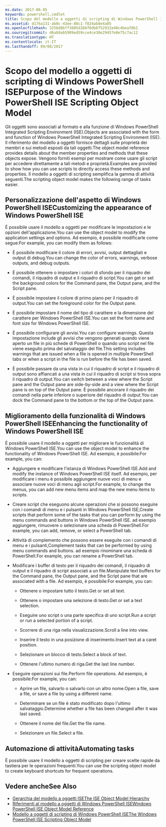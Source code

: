 ```yaml
---
ms.date: 2017-06-05
keywords: powershell,cmdlet
title: Scopo del modello a oggetti di scripting di Windows PowerShell ISE
ms.assetid: d176a131-ab0c-43ee-80c1-f824ab8e4a05
ms.openlocfilehash: 3256d8bff3885d266f0db6f52932e40c4beaf8b1
ms.sourcegitcommit: d6ab9ab5909ed59cce4ce30e29457e0e75c7ac12
ms.translationtype: HT
ms.contentlocale: it-IT
ms.lasthandoff: 09/08/2017
---
```

# <a name="purpose-of-the-windows-powershell-ise-scripting-object-model"></a><span data-ttu-id="b163f-103">Scopo del modello a oggetti di scripting di Windows PowerShell ISE</span><span class="sxs-lookup"><span data-stu-id="b163f-103">Purpose of the Windows PowerShell ISE Scripting Object Model</span></span>
  <span data-ttu-id="b163f-104">Gli oggetti sono associati al formato e alla funzione di Windows PowerShell Integrated Scripting Environment (ISE).</span><span class="sxs-lookup"><span data-stu-id="b163f-104">Objects are associated with the form and function of Windows PowerShell Integrated Scripting Environment (ISE).</span></span> <span data-ttu-id="b163f-105">Il riferimento del modello a oggetti fornisce dettagli sulle proprietà dei membri e sui metodi esposti da tali oggetti.</span><span class="sxs-lookup"><span data-stu-id="b163f-105">The object model reference provides details about the member properties and methods that these objects expose.</span></span> <span data-ttu-id="b163f-106">Vengono forniti esempi per mostrare come usare gli script per accedere direttamente a tali metodi e proprietà.</span><span class="sxs-lookup"><span data-stu-id="b163f-106">Examples are provided to show how you can use scripts to directly access these methods and properties.</span></span> <span data-ttu-id="b163f-107">Il modello a oggetti di scripting semplifica la gamma di attività seguenti.</span><span class="sxs-lookup"><span data-stu-id="b163f-107">The scripting object model makes the following range of tasks easier.</span></span>

## <a name="customizing-the-appearance-of-windows-powershell-ise"></a><span data-ttu-id="b163f-108">Personalizzazione dell'aspetto di Windows PowerShell ISE</span><span class="sxs-lookup"><span data-stu-id="b163f-108">Customizing the appearance of Windows PowerShell ISE</span></span>
 <span data-ttu-id="b163f-109">È possibile usare il modello a oggetti per modificare le impostazioni e le opzioni dell'applicazione.</span><span class="sxs-lookup"><span data-stu-id="b163f-109">You can use the object model to modify the application settings and options.</span></span> <span data-ttu-id="b163f-110">Ad esempio, è possibile modificarle come segue:</span><span class="sxs-lookup"><span data-stu-id="b163f-110">For example, you can modify them as follows:</span></span>

- <span data-ttu-id="b163f-111">È possibile modificare il colore di errori, avvisi, output dettagliati e output di debug.</span><span class="sxs-lookup"><span data-stu-id="b163f-111">You can change the color of errors, warnings, verbose outputs, and debug outputs.</span></span>

- <span data-ttu-id="b163f-112">È possibile ottenere o impostare i colori di sfondo per il riquadro dei comandi, il riquadro di output e il riquadro di script.</span><span class="sxs-lookup"><span data-stu-id="b163f-112">You can get or set the background colors for the Command pane, the Output pane, and the Script pane.</span></span>

- <span data-ttu-id="b163f-113">È possibile impostare il colore di primo piano per il riquadro di output.</span><span class="sxs-lookup"><span data-stu-id="b163f-113">You can set the foreground color for the Output pane.</span></span>

- <span data-ttu-id="b163f-114">È possibile impostare il nome del tipo di carattere e la dimensione del carattere per Windows PowerShell ISE.</span><span class="sxs-lookup"><span data-stu-id="b163f-114">You can set the font name and font size for Windows PowerShell ISE.</span></span>

- <span data-ttu-id="b163f-115">È possibile configurare gli avvisi.</span><span class="sxs-lookup"><span data-stu-id="b163f-115">You can configure warnings.</span></span> <span data-ttu-id="b163f-116">Questa impostazione include gli avvisi che vengono generati quando viene aperto un file in più schede di PowerShell o quando uno script nel file viene eseguito prima del salvataggio del file.</span><span class="sxs-lookup"><span data-stu-id="b163f-116">This setting includes warnings that are issued when a file is opened in multiple PowerShell tabs or when a script in the file is run before the file has been saved.</span></span>

- <span data-ttu-id="b163f-117">È possibile passare da una vista in cui il riquadro di script e il riquadro di output sono affiancati a una vista in cui il riquadro di script si trova sopra il riquadro di output.</span><span class="sxs-lookup"><span data-stu-id="b163f-117">You can switch between a view where the Script pane and the Output pane are side-by-side and a view where the Script pane is on top of the Output pane.</span></span> <span data-ttu-id="b163f-118">È possibile ancorare il riquadro dei comandi nella parte inferiore o superiore del riquadro di output.</span><span class="sxs-lookup"><span data-stu-id="b163f-118">You can dock the Command pane to the bottom or the top of the Output pane.</span></span>

## <a name="enhancing-the-functionality-of-windows-powershell-ise"></a><span data-ttu-id="b163f-119">Miglioramento della funzionalità di Windows PowerShell ISE</span><span class="sxs-lookup"><span data-stu-id="b163f-119">Enhancing the functionality of Windows PowerShell ISE</span></span>
 <span data-ttu-id="b163f-120">È possibile usare il modello a oggetti per migliorare le funzionalità di Windows PowerShell ISE.</span><span class="sxs-lookup"><span data-stu-id="b163f-120">You can use the object model to enhance the functionality of Windows PowerShell ISE.</span></span> <span data-ttu-id="b163f-121">Ad esempio, è possibile:</span><span class="sxs-lookup"><span data-stu-id="b163f-121">For example, you can:</span></span>

- <span data-ttu-id="b163f-122">Aggiungere e modificare l'istanza di Windows PowerShell ISE.</span><span class="sxs-lookup"><span data-stu-id="b163f-122">Add and modify the instance of Windows PowerShell ISE itself.</span></span> <span data-ttu-id="b163f-123">Ad esempio, per modificare i menu è possibile aggiungere nuove voci di menu e associare nuove voci di menu agli script.</span><span class="sxs-lookup"><span data-stu-id="b163f-123">For example, to change the menus, you can add new menu items and map the new menu items to scripts.</span></span>

- <span data-ttu-id="b163f-124">Creare script che eseguono alcune operazioni che si possono eseguire con i comandi di menu e i pulsanti in Windows PowerShell ISE,</span><span class="sxs-lookup"><span data-stu-id="b163f-124">Create scripts that perform some of the tasks that you can perform by using the menu commands and buttons in Windows PowerShell ISE.</span></span> <span data-ttu-id="b163f-125">ad esempio aggiungere, rimuovere o selezionare una scheda di PowerShell.</span><span class="sxs-lookup"><span data-stu-id="b163f-125">For example, you can add, remove, or select a PowerShell tab.</span></span>

- <span data-ttu-id="b163f-126">Attività di complemento che possono essere eseguite con i comandi di menu e i pulsanti,</span><span class="sxs-lookup"><span data-stu-id="b163f-126">Complement tasks that can be performed by using menu commands and buttons.</span></span> <span data-ttu-id="b163f-127">ad esempio rinominare una scheda di PowerShell.</span><span class="sxs-lookup"><span data-stu-id="b163f-127">For example, you can rename a PowerShell tab.</span></span>

- <span data-ttu-id="b163f-128">Modificare i buffer di testo per il riquadro dei comandi, il riquadro di output e il riquadro di script associati a un file.</span><span class="sxs-lookup"><span data-stu-id="b163f-128">Manipulate text buffers for the Command pane, the Output pane, and the Script pane that are associated with a file.</span></span> <span data-ttu-id="b163f-129">Ad esempio, è possibile:</span><span class="sxs-lookup"><span data-stu-id="b163f-129">For example, you can:</span></span>

    -   <span data-ttu-id="b163f-130">Ottenere o impostare tutto il testo.</span><span class="sxs-lookup"><span data-stu-id="b163f-130">Get or set all text.</span></span>

    -   <span data-ttu-id="b163f-131">Ottenere o impostare una selezione di testo.</span><span class="sxs-lookup"><span data-stu-id="b163f-131">Get or set a text selection.</span></span>

    -   <span data-ttu-id="b163f-132">Eseguire uno script o una parte specifica di uno script.</span><span class="sxs-lookup"><span data-stu-id="b163f-132">Run a script or run a selected portion of a script.</span></span>

    -   <span data-ttu-id="b163f-133">Scorrere di una riga nella visualizzazione.</span><span class="sxs-lookup"><span data-stu-id="b163f-133">Scroll a line into view.</span></span>

    -   <span data-ttu-id="b163f-134">Inserire il testo in una posizione di inserimento.</span><span class="sxs-lookup"><span data-stu-id="b163f-134">Insert text at a caret position.</span></span>

    -   <span data-ttu-id="b163f-135">Selezionare un blocco di testo.</span><span class="sxs-lookup"><span data-stu-id="b163f-135">Select a block of text.</span></span>

    -   <span data-ttu-id="b163f-136">Ottenere l'ultimo numero di riga.</span><span class="sxs-lookup"><span data-stu-id="b163f-136">Get the last line number.</span></span>

- <span data-ttu-id="b163f-137">Eseguire operazioni sui file.</span><span class="sxs-lookup"><span data-stu-id="b163f-137">Perform file operations.</span></span> <span data-ttu-id="b163f-138">Ad esempio, è possibile:</span><span class="sxs-lookup"><span data-stu-id="b163f-138">For example, you can:</span></span>

    -   <span data-ttu-id="b163f-139">Aprire un file, salvarlo o salvarlo con un altro nome.</span><span class="sxs-lookup"><span data-stu-id="b163f-139">Open a file, save a file, or save a file by using a different name.</span></span>

    -   <span data-ttu-id="b163f-140">Determinare se un file è stato modificato dopo l'ultimo salvataggio.</span><span class="sxs-lookup"><span data-stu-id="b163f-140">Determine whether a file has been changed after it was last saved.</span></span>

    -   <span data-ttu-id="b163f-141">Ottenere il nome del file.</span><span class="sxs-lookup"><span data-stu-id="b163f-141">Get the file name.</span></span>

    -   <span data-ttu-id="b163f-142">Selezionare un file.</span><span class="sxs-lookup"><span data-stu-id="b163f-142">Select a file.</span></span>

## <a name="automating-tasks"></a><span data-ttu-id="b163f-143">Automazione di attività</span><span class="sxs-lookup"><span data-stu-id="b163f-143">Automating tasks</span></span>
 <span data-ttu-id="b163f-144">È possibile usare il modello a oggetti di scripting per creare scelte rapide da tastiera per le operazioni frequenti.</span><span class="sxs-lookup"><span data-stu-id="b163f-144">You can use the scripting object model to create keyboard shortcuts for frequent operations.</span></span>

## <a name="see-also"></a><span data-ttu-id="b163f-145">Vedere anche</span><span class="sxs-lookup"><span data-stu-id="b163f-145">See Also</span></span>
- [<span data-ttu-id="b163f-146">Gerarchia del modello a oggetti ISE</span><span class="sxs-lookup"><span data-stu-id="b163f-146">The ISE Object Model Hierarchy</span></span>](The-ISE-Object-Model-Hierarchy.md) 
- [<span data-ttu-id="b163f-147">Riferimenti al modello a oggetti di Windows PowerShell ISE</span><span class="sxs-lookup"><span data-stu-id="b163f-147">Windows PowerShell ISE Object Model Reference</span></span>](Windows-PowerShell-ISE-Object-Model-Reference.md) 
- [<span data-ttu-id="b163f-148">Modello a oggetti di scripting di Windows PowerShell ISE</span><span class="sxs-lookup"><span data-stu-id="b163f-148">The Windows PowerShell ISE Scripting Object Model</span></span>](The-Windows-PowerShell-ISE-Scripting-Object-Model.md)

  
